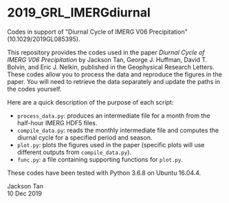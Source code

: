 # 2019_GRL_IMERGdiurnal
Codes in support of "Diurnal Cycle of IMERG V06 Precipitation" (10.1029/2019GL085395).

This repository provides the codes used in the paper *Diurnal Cycle of IMERG V06 Precipitation* by Jackson Tan, George J. Huffman, David T. Bolvin, and Eric J. Nelkin, published in the Geophysical Research Letters. These codes allow you to process the data and reproduce the figures in the paper. You will need to retrieve the data separately and update the paths in the codes yourself.

Here are a quick description of the purpose of each script:
* `process_data.py`: produces an intermediate file for a month from the half-hour IMERG HDF5 files.
* `compile_data.py`: reads the monthly intermediate file and computes the diurnal cycle for a specified period and season.
* `plot.py`: plots the figures used in the paper (specific plots will use different outputs from `compile_data.py`).
* `func.py`: a file containing supporting functions for `plot.py`.

These codes have been tested with Python 3.6.8 on Ubuntu 16.04.4.

Jackson Tan  
10 Dec 2019
